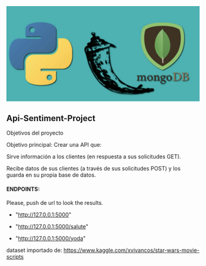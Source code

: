 ![mongo](/images/mongo.png)


## Api-Sentiment-Project

Objetivos del proyecto

Objetivo principal: Crear una API que:

Sirve información a los clientes (en respuesta a sus solicitudes GET).

Recibe datos de sus clientes (a través de sus solicitudes POST) y los guarda en su propia base de datos.

#### ENDPOINTS:

Please, push de url to look the results.

- "http://127.0.0.1:5000"

- "http://127.0.0.1:5000/salute"

- "http://127.0.0.1:5000/yoda"



dataset importado de: https://www.kaggle.com/xvivancos/star-wars-movie-scripts



